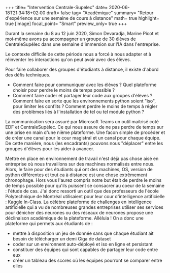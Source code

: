 +++
title= "Intervention Centrale-Supelec"
date= 2020-06-18T21:34:18+02:00
draft= false
tag= "Académique"
summary= "Retour d'expérience sur une semaine de cours à distance"
math= true
highlight= true
[image]
focal_point= "Smart"
preview_only= true
+++

Durant la semaine du 8 au 12 juin 2020, Simon Devaradja, Marine Picot et moi-même avons pu
accompagner un groupe de 30 élèves de CentraleSupélec dans une semaine d'immersion sur l'IA dans l'entreprise.

Le contexte difficile de cette période nous a forcé à nous adapter et à réinventer
les interactions qu'on peut avoir avec des élèves.

Pour faire collaborer des groupes d'étudiants à distance, il existe d'abord des défis techniques.
* Comment faire pour communiquer avec les élèves ? Quel plateforme choisir pour perdre le moins de temps possible ?
* Comment faire coder et partager leur code aux groupes d'élèves ? Comment faire en sorte que les environnements python soient "iso", pour limiter les conflits ? Comment perdre le moins de temps à régler des problèmes liés à l'installation de tel ou tel module python ?

La communication sera assuré par Microsoft Teams un outil maitrisé coté EDF et CentraleSupélec. Ce qui nous assure de ne pas perdre de temps sur une prise en main d'une nième plateforme. Une facon simple de procéder et de créer une canal pour le cour magistral et un canal pour chaque équipe. De cette manière, nous (les encadrants) pouvons nous "déplacer" entre les groupes d'élèves pour les aider à avancer.

Mettre en place en environnement de travail n'est déjà pas chose aisé en entreprise où nous travaillons sur des machines normalisés entre nous. Alors, le faire pour des étudiants qui ont des machines, OS, version de python différentes et tout ca à distance est une chose extrêmement chronophage. Hors vous l'aurez compris notre but était de perdre le moins de temps possible pour qu'ils puissent se consacrer au coeur de la semaine : l'étude de cas.
J'ai donc ressorti un outil que des professeurs de l'école Polytechnique de Montréal utilisaient pour leur cour d'intelligence artificielle : Kaggle In-Class. La célèbre plateforme de challenges en intelligence artificielle qui a vu de nombreuses grandes entreprises utiliser ses services pour dénicher des neurones ou des réseaux de neurones propose une déclinaison académique de la plateforme. Alléluia ! On a donc une plateforme qui permets aux étudiants de :
* mettre à disposition un jeu de donnée sans que chaque étudiant ait besoin de télécharger un demi Giga de dataset
* coder sur un environnent auto-déployé et iso en ligne et persistant
* constituer des équipes qui sont capables de partager leur code entre eux
* créer un tableau des scores où les équipes pourront se comparer entre elles
